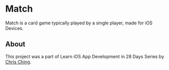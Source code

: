 # Match

Match is a card game typically played by a single player, made for iOS Devices.

## About

This project was a part of Learn iOS App Development in 28 Days Series by [Chris Ching](https://https://codewithchris.com/ios-app-development/).
